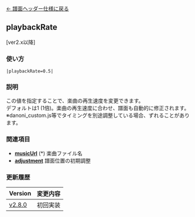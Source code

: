 [← 譜面ヘッダー仕様に戻る](dos_header.html)
## playbackRate
[ver2.x以降]

### 使い方
```
|playbackRate=0.5|
```
### 説明
この値を指定することで、楽曲の再生速度を変更できます。  
デフォルトは1 (1倍)。楽曲の再生速度に合わせ、譜面も自動的に修正されます。    
※danoni_custom.js等でタイミングを別途調整している場合、ずれることがあります。  

### 関連項目
- [**musicUrl**](dos-h0011-musicUrl.html) (*)  楽曲ファイル名
- [**adjustment**](dos-h0009-adjustment.html)  譜面位置の初期調整

### 更新履歴

|Version|変更内容|
|----|----|
|[v2.8.0](https://github.com/cwtickle/danoniplus/releases/tag/v2.8.0)|初回実装|